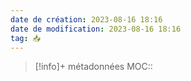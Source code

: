 ```yaml
---
date de création: 2023-08-16 18:16
date de modification: 2023-08-16 18:16
tag: 📥
---
```

> [!info]+ métadonnées
>MOC:: 
